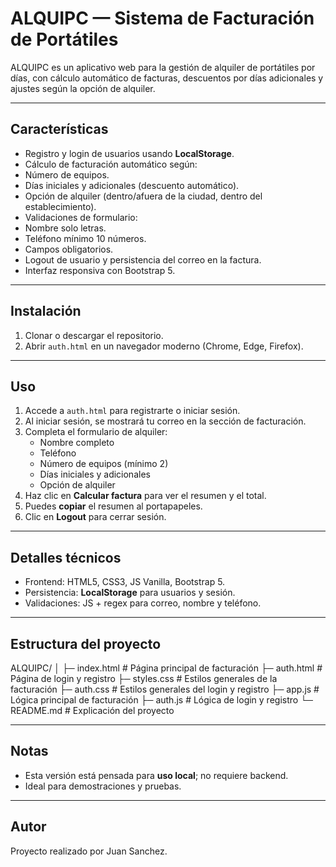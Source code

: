 # ALQUIPC — Sistema de Facturación de Portátiles

ALQUIPC es un aplicativo web para la gestión de alquiler de portátiles por días, con cálculo automático de facturas, descuentos por días adicionales y ajustes según la opción de alquiler.

---

## Características

  - Registro y login de usuarios usando **LocalStorage**.
  - Cálculo de facturación automático según:
  - Número de equipos.
  - Días iniciales y adicionales (descuento automático).
  - Opción de alquiler (dentro/afuera de la ciudad, dentro del establecimiento).
  - Validaciones de formulario:
  - Nombre solo letras.
  - Teléfono mínimo 10 números.
  - Campos obligatorios.
  - Logout de usuario y persistencia del correo en la factura.
  - Interfaz responsiva con Bootstrap 5.

---

## Instalación

1. Clonar o descargar el repositorio.
2. Abrir `auth.html` en un navegador moderno (Chrome, Edge, Firefox).

---

## Uso

1. Accede a `auth.html` para registrarte o iniciar sesión.
2. Al iniciar sesión, se mostrará tu correo en la sección de facturación.
3. Completa el formulario de alquiler:
   - Nombre completo
   - Teléfono
   - Número de equipos (mínimo 2)
   - Días iniciales y adicionales
   - Opción de alquiler
4. Haz clic en **Calcular factura** para ver el resumen y el total.
5. Puedes **copiar** el resumen al portapapeles.
6. Clic en **Logout** para cerrar sesión.

---

## Detalles técnicos

- Frontend: HTML5, CSS3, JS Vanilla, Bootstrap 5.
- Persistencia: **LocalStorage** para usuarios y sesión.
- Validaciones: JS + regex para correo, nombre y teléfono.

---

## Estructura del proyecto

ALQUIPC/
│
├─ index.html # Página principal de facturación
├─ auth.html # Página de login y registro
├─ styles.css # Estilos generales de la facturación
├─ auth.css # Estilos generales del login y registro
├─ app.js # Lógica principal de facturación
├─ auth.js # Lógica de login y registro
└─ README.md # Explicación del proyecto

---

## Notas

- Esta versión está pensada para **uso local**; no requiere backend.
- Ideal para demostraciones y pruebas.

---

## Autor

Proyecto realizado por Juan Sanchez.